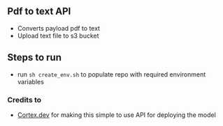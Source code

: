
## Pdf to text API

- Converts payload pdf to text
- Upload text file to s3 bucket

## Steps to run
- run ```sh create_env.sh``` to populate repo with required environment variables


### Credits to
- [Cortex.dev](https://github.com/cortexlabs/cortex) for making this simple to use API for deploying the model
